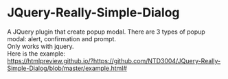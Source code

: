 # JQuery-Really-Simple-Dialog
A JQuery plugin that create popup modal. There are 3 types of popup modal: alert, confirmation and prompt. <br />
Only works with jquery. <br />
Here is the example: <br />
https://htmlpreview.github.io/?https://github.com/NTD3004/JQuery-Really-Simple-Dialog/blob/master/example.html#
